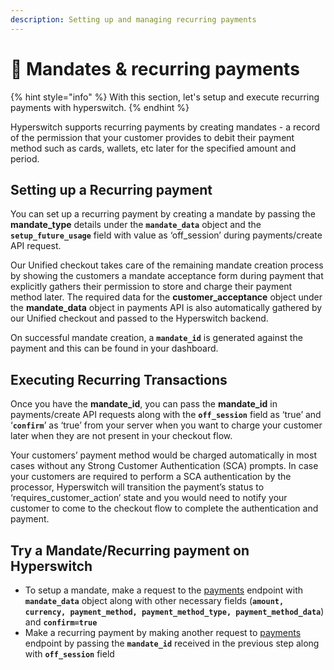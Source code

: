 ```yaml
---
description: Setting up and managing recurring payments
---
```


# 🔁 Mandates & recurring payments

{% hint style="info" %}
With this section, let's setup and execute recurring payments with hyperswitch.
{% endhint %}

Hyperswitch supports recurring payments by creating mandates - a record of the permission that your customer provides to debit their payment method such as cards, wallets, etc later for the specified amount and period.

## Setting up a Recurring payment

You can set up a recurring payment by creating a mandate by passing the **mandate\_type** details under the **`mandate_data`** object and the **`setup_future_usage`** field with value as ‘off\_session’ during payments/create API request.

Our Unified checkout takes care of the remaining mandate creation process by showing the customers a mandate acceptance form during payment that explicitly gathers their permission to store and charge their payment method later. The required data for the **customer\_acceptance** object under the **mandate\_data** object in payments API is also automatically gathered by our Unified checkout and passed to the Hyperswitch backend.

On successful mandate creation, a **`mandate_id`** is generated against the payment and this can be found in your dashboard.

## Executing Recurring Transactions

Once you have the **mandate\_id**, you can pass the **mandate\_id** in payments/create API requests along with the **`off_session`** field as ‘true’ and ‘**`confirm`**’ as ‘true’ from your server when you want to charge your customer later when they are not present in your checkout flow.

Your customers’ payment method would be charged automatically in most cases without any Strong Customer Authentication (SCA) prompts. In case your customers are required to perform a SCA authentication by the processor, Hyperswitch will transition the payment’s status to ‘requires\_customer\_action’ state and you would need to notify your customer to come to the checkout flow to complete the authentication and payment.

## Try a Mandate/Recurring payment on Hyperswitch

* To setup a mandate, make a request to the [payments](https://api-reference.hyperswitch.io/api-reference/payments/payments--create) endpoint with **`mandate_data`** object along with other necessary fields  (**`amount, currency, payment_method, payment_method_type, payment_method_data`**) and **`confirm=true`**
* Make a recurring payment by making another request to  [payments](https://api-reference.hyperswitch.io/api-reference/payments/payments--create) endpoint by passing the **`mandate_id`** received in the previous step along with **`off_session`** field
